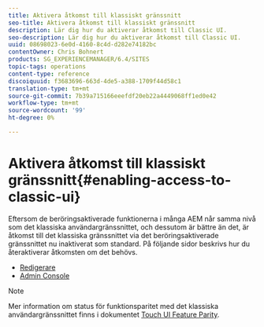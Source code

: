 ```yaml
---
title: Aktivera åtkomst till klassiskt gränssnitt
seo-title: Aktivera åtkomst till klassiskt gränssnitt
description: Lär dig hur du aktiverar åtkomst till Classic UI.
seo-description: Lär dig hur du aktiverar åtkomst till Classic UI.
uuid: 08698023-6e0d-4160-8c4d-d282e74182bc
contentOwner: Chris Bohnert
products: SG_EXPERIENCEMANAGER/6.4/SITES
topic-tags: operations
content-type: reference
discoiquuid: f3683696-663d-4de5-a388-1709f44d58c1
translation-type: tm+mt
source-git-commit: 7b39a715166eeefdf20eb22a4449068ff1ed0e42
workflow-type: tm+mt
source-wordcount: '99'
ht-degree: 0%

---
```



# Aktivera åtkomst till klassiskt gränssnitt{#enabling-access-to-classic-ui}

Eftersom de beröringsaktiverade funktionerna i många AEM når samma nivå som det klassiska användargränssnittet, och dessutom är bättre än det, är åtkomst till det klassiska gränssnittet via det beröringsaktiverade gränssnittet nu inaktiverat som standard. På följande sidor beskrivs hur du återaktiverar åtkomsten om det behövs.

* [Redigerare](/help/sites-administering/enable-classic-ui-editor.md)
* [Admin Console](/help/sites-administering/enable-classic-ui-admin.md)

>[!NOTE]
>
>Mer information om status för funktionsparitet med det klassiska användargränssnittet finns i dokumentet [Touch UI Feature Parity](/help/release-notes/touch-ui-features-status.md).

